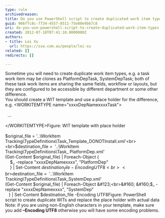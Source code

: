 ```yaml
---
type: rule
archivedreason: 
title: Do you use PowerShell script to create duplicated work item types?
guid: 966ffc8c-7734-4557-8511-75e80e9b67c8
uri: do-you-use-powershell-script-to-create-duplicated-work-item-types
created: 2012-07-18T07:41:10.0000000Z
authors:
- title: Lei Xu
  url: https://ssw.com.au/people/lei-xu
related: []
redirects: []

---
```



Sometime you will need to create duplicate work item
types, e.g. a task work item may be clones as PlatformDepTask, SystemDepTask;
both of these task work items are sharing the same fields, workflow or layouts,
but they are configured to be accessible by different department or some other
difference.<br>You should create a WIT template and use a place
holder for the difference, e.g.
<span class="ssw-rteStyle-CodeArea">&lt;WORKITEMTYPE
name=&quot;xxxxDepNamexxxxTask&quot;&gt;<br><br>&#160; …
<br><br>&lt;/WORKITEMTYPE&gt;</span><span class="ssw-rteStyle-FigureNormal">Figure&#58; WIT template with place holder&#160;
​</span>
<br><excerpt class='endintro'></excerpt><br>
<span class="ssw-rteStyle-CodeArea">​$original_file = '..\WorkItem Tracking\TypeDefinitions\Task_Template_DONOTInstall.xml'<br><br>$destination_file =&#160; '..\WorkItem Tracking\TypeDefinitions\Task_&#160;PlatformDep.xml'<br>(Get-Content $original_file) | Foreach-Object &#123;<br>&#160; &#160; $_ -replace &quot;xxxxDepNamexxxx&quot;, &quot;PlatformDep&quot;<br>&#160; &#160; &#125; | Set-Content $destination_file -Encoding UTF8<br><br>$destination_file =&#160; '..\WorkItem Tracking\TypeDefinitions\Task_SystemDep.xml'<br>(Get-Content $original_file) | Foreach-Object &#123;<br>&#160; &#160;$_ -replace &quot;xxxxDepNamexxxx&quot;, &quot;SystemDep&quot;<br>&#160; &#160;&#125; | Set-Content $destination_file -Encoding UTF8</span><span class="ssw-rteStyle-FigureNormal">Figure&#58; PowerShell script&#160;to create duplicate WITs and replace the place holder with actual data</span><span class="ssw-rteStyle-Tip">​Note&#58; if you are using non-English characters in your
template, make sure you add&#160;<b class="ssw-rteStyle-Tip" style="display&#58;inline !important;">–Encoding UTF8&#160;</b>otherwise you will have some
encoding problems.
​​​</span>


